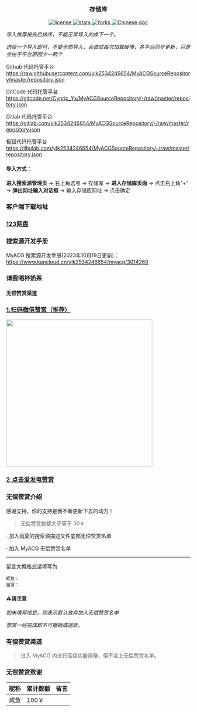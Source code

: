 ### <div align="center">存储库</div>

<p align="center">
    <a href="https://api.github.com/repos/ylk2534246654/MyACGSourceRepository">
        <img alt="license" src="https://img.shields.io/github/license/ylk2534246654/MyACGSourceRepository" />
    </a>
    <a href="https://api.github.com/repos/ylk2534246654/MyACGSourceRepository">
        <img alt="stars" src="https://img.shields.io/badge/dynamic/json?color=blue&label=stars&query=stargazers_count&url=https://api.github.com/repos/ylk2534246654/MyACGSourceRepository"/>
    </a>
    <a href="https://api.github.com/repos/ylk2534246654/MyACGSourceRepository">
        <img alt="forks" src="https://img.shields.io/badge/dynamic/json?color=blue&label=forks&query=forks_count&url=https://api.github.com/repos/ylk2534246654/MyACGSourceRepository" />
    </a>
    <a href="https://api.github.com/repos/ylk2534246654/MyACGSourceRepository">
        <img alt="Chinese doc" src="https://img.shields.io/badge/文档-简体中文-blue" />
    </a>
</p>

*导入推荐按先后排序，不能正常导入的换下一个。*

*选择一个导入即可，不要全部导入，会造成每次加载缓慢，各平台同步更新，只是会由于平台原因少一两个*

Github 代码托管平台
https://raw.githubusercontent.com/ylk2534246654/MyACGSourceRepository/master/repository.json

GitCode 代码托管平台
https://gitcode.net/Cynric_Yx/MyACGSourceRepository/-/raw/master/repository.json

Gitlab 代码托管平台
https://gitlab.com/ylk2534246654/MyACGSourceRepository/-/raw/master/repository.json

极狐代码托管平台
https://jihulab.com/ylk2534246654/MyACGSourceRepository/-/raw/master/repository.json

#### 导入方式：

**进入搜索源管理页** -> 右上角选项 -> 存储库 -> **进入存储库页面** -> 点击右上角“+” -> **弹出网址输入对话框** -> 输入存储库网址 -> 点击确定

### 客户端下载地址
### [123网盘](https://www.123pan.com/s/NS2UVv-nEs53)

### 搜索源开发手册

MyACG 搜索源开发手册(2023年10月19日更新)：
https://www.kancloud.cn/ylk2534246654/myacg/3014260

### 请我喝杯奶茶

#### 无偿赞赏渠道

### [1.扫码微信赞赏（推荐）](https://jihulab.com/ylk2534246654/MyACGSourceRepository/-/raw/master/assets/mm_reward_qrcode.png) 

<a href="https://jihulab.com/ylk2534246654/MyACGSourceRepository/-/raw/master/assets/mm_reward_qrcode.png">
    <img src="https://jihulab.com/ylk2534246654/MyACGSourceRepository/-/raw/master/assets/mm_reward_qrcode.png" width="400">
</a>



### [2.点击爱发电赞赏](https://afdian.net/a/myacg_app) 

### 无偿赞赏介绍

感谢支持，你的支持是我不断更新下去的动力！

> 无偿赞赏数额大于等于 30￥ 

· 加入雨夏的搜索源描述文件底部无偿赞赏名单

· 加入 MyACG 无偿赞赏名单

---

留言大概格式请填写为

~~~
昵称：
留言：
~~~

#### ⚠请注意

*如未填写信息，则表示默认放弃加入无偿赞赏名单*

*赞赏一经完成即不可撤销或退款。*
### 有偿赞赏渠道

> 进入 MyACG 内进行高级功能捐赠，但不会上无偿赞赏名单。

### 无偿赞赏致谢

| 昵称  | 累计数额 | 留言  |
|  ----  | ----  | ----  |
|  咸鱼  |  100￥ |      |